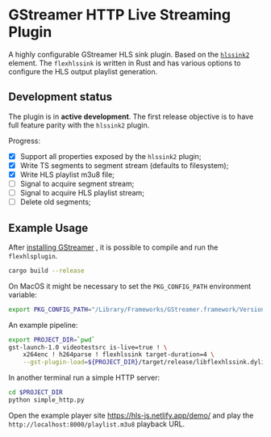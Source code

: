 # GStreamer HTTP Live Streaming Plugin
A highly configurable GStreamer HLS sink plugin. Based on the [`hlssink2`](https://gstreamer.freedesktop.org/documentation/hls/hlssink2.html?gi-language=c) element. The `flexhlssink` is written in Rust and has various options to configure the HLS output playlist generation.

## Development status

The plugin is in **active development**. The first release objective is to have full feature parity with the `hlssink2` plugin.

Progress:
- [x] Support all properties exposed by the `hlssink2` plugin;
- [x] Write TS segments to segment stream (defaults to filesystem);
- [x] Write HLS playlist m3u8 file;
- [ ] Signal to acquire segment stream;
- [ ] Signal to acquire HLS playlist stream;
- [ ] Delete old segments;

## Example Usage

After [installing GStreamer](https://gitlab.freedesktop.org/gstreamer/gstreamer-rs#installation)
, it is possible to compile and run the `flexhlsplugin`.

```bash
cargo build --release
```

On MacOS it might be necessary to set the `PKG_CONFIG_PATH` environment variable:
```bash
export PKG_CONFIG_PATH="/Library/Frameworks/GStreamer.framework/Versions/Current/lib/pkgconfig${PKG_CONFIG_PATH:+:$PKG_CONFIG_PATH}"
```

An example pipeline:
```bash
export PROJECT_DIR=`pwd`
gst-launch-1.0 videotestsrc is-live=true ! \
    x264enc ! h264parse ! flexhlssink target-duration=4 \
    --gst-plugin-load=${PROJECT_DIR}/target/release/libflexhlssink.dylib
```

In another terminal run a simple HTTP server:
```bash
cd $PROJECT_DIR
python simple_http.py
```

Open the example player site https://hls-js.netlify.app/demo/ and play the `http://localhost:8000/playlist.m3u8` playback URL.
